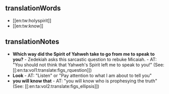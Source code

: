 ## translationWords

* [[en:tw:holyspirit]]
* [[en:tw:know]]

## translationNotes

* **Which way did the Spirit of Yahweh take to go from me to speak to you?** - Zedekiah asks this sarcastic question to rebuke Micaiah. - AT: "You should not think that Yahweh's Spirit left me to speak to you!" (See: [[:en:ta:vol1:translate:figs_rquestion]])
* **Look** - AT: "Listen" or "Pay attention to what I am about to tell you"
* **you will know that** - AT: "you will know who is prophesying the truth" (See: [[:en:ta:vol2:translate:figs_ellipsis]])
